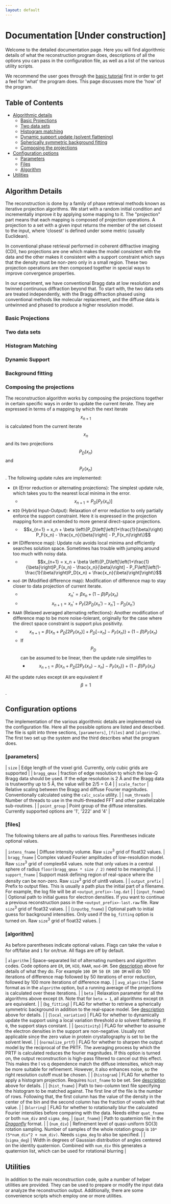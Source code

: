 ```yaml
---
layout: default
---
```


<script type="text/javascript" async src="https://cdnjs.cloudflare.com/ajax/libs/mathjax/2.7.5/MathJax.js?config=TeX-AMS_CHTML"></script>

# Documentation [Under construction]

Welcome to the detailed documentation page. Here you will find algorithmic details of what the reconstruction program does, descriptions of all the options you can pass in the configuration file, as well as a list of the various utility scripts.

We recommend the user goes through the [basic tutorial](sim-tutorial.html) first in order to get a feel for 'what' the program does. This page discusses more the 'how' of the program.

## Table of Contents

 * [Algorithmic details](#algorithm-details)
   * [Basic Projections](#basic-projections)
   * [Two data sets](#two-data-sets)
   * [Histogram matching](#histogram-matching)
   * [Dynamic support update (solvent flattening)](#dynamic-support)
   * [Spherically symmetric background fitting](#background-fitting)
   * [Composing the projections](#composing-the-projections)
 * [Configuration options](#configuration-options)
   * [Parameters](#parameters)
   * [Files](#files)
   * [Algorithm](#algorithm)
 * [Utilities](#utilities)

## Algorithm Details

The reconstruction is done by a family of phase retrieval methods known as iterative projection algorithms. We start with a random initial condition and incrementally improve it by applying some mapping to it. The "projection" part means that each mapping is composed of projection operations. A projection to a set with a given input returns the member of the set closest to the input, where 'closest' is defined under some metric (usually Euclidean).

In conventional phase retrieval performed in coherent diffractive imaging (CDI), two projections are one which makes the model consistent with the data and the other makes it consistent with a support constraint which says that the density must be non-zero only in a small region. These two projection operations are then composed together in special ways to improve convergence properties.

In our experiment, we have conventional Bragg data at low resolution and twinned continuous diffraction beyond that. To start with, the two data sets are treated independently, with the Bragg diffraction phased using conventional methods like molecular replacement, and the diffuse data is untwinned and phased to produce a higher resolution model.

### Basic Projections
### Two data sets
### Histogram Matching
### Dynamic Support
### Background fitting
### Composing the projections
The reconstruction algorithm works by composing the projections together in certain specific ways in order to update the current iterate. They are expressed in terms of a mapping by which the next iterate $$x_{n+1}$$ is calculated from the current iterate $$x_n$$ and its two projections $$P_D(x_n)$$ and $$P_F(x_n)$$. The following update rules are implemented:

 * `ER` (Error reduction or alternating projections): The simplest update rule, which takes you to the nearest local minima in the error.
   * <span>$$x_{n+1} = P_D[P_F(x_n)]$$</span>
 * `HIO` (Hybrid Input-Output): Relaxation of error reduction to only partially enforce the support constraint. Here it is expressed in the projection mapping form and extended to more general direct-space projections.
   * <span>$$x_{n+1} = x_n + \beta \left\{P_D\left[\left(1+\frac{1}{\beta}\right) P_F(x_n) - \frac{x_n}{\beta}\right] - P_F(x_n)\right\}$$</span>
 * `DM` (Difference map): Update rule avoids local minima and efficiently searches solution space. Sometimes has trouble with jumping around too much with noisy data.
   * <span>$$x_{n+1} = x_n + \beta \left\{P_D\left[\left(1+\frac{1}{\beta}\right)P_F(x_n) - \frac{x_n}{\beta}\right] - P_F\left[\left(1-\frac{1}{\beta}\right)P_D(x_n) + \frac{x_n}{\beta}\right]\right\}$$</span>
 * `mod-DM` (Modified difference map): Modification of difference map to stay closer to data projection of current iterate.
   * <span>$$x_n' = \beta x_n + (1-\beta) P_F(x_n)$$</span>
   * <span>$$x_{n+1} = x_n' + P_F\left[2 P_D(x_n') - x_n'\right] - P_D(x_n')$$</span>
 * `RAAR` (Relaxed averaged alternating reflections): Another modification of difference map to be more noise-tolerant, originally for the case where the direct space constraint is support plus positivity.
   * <span>$$x_{n+1} = \beta \left\{x_n + P_D\left[2 P_F(x_n)\right] + P_D\left[-x_n\right] - P_F(x_n)\right\} + (1-\beta) P_F(x_n)$$</span>
   * If $$P_D$$ can be assumed to be linear, then the update rule simplifies to
     * <span>$$x_{n+1} = \beta \left\{x_n + P_D\left[2 P_F(x_n) - x_n\right] - P_F(x_n)\right\} + (1-\beta) P_F(x_n)$$</span>

All the update rules except `ER` are equivalent if $$\beta = 1$$. 

## Configuration options

The implementation of the various algorithmic details are implemented via the  configuration file. Here all the possible options are listed and described. The file is split into three sections, `[parameters]`, `[files]` and `[algorithm]`. The first two set up the system and the third describes what the program does.

### [parameters]

| `size` | Edge length of the voxel grid. Currently, only cubic grids are supported |
| `bragg_qmax` | fraction of edge resolution to which the low-Q Bragg data should be used. If the edge resolution is 2 &#8491; and the Bragg data is trustworthy up to 5 &#8491;, the value will be 2/5 = 0.4 |
| `scale_factor` | Relative scaling between the Bragg and diffuse Fourier magnitudes. Conventionally calculated using the `calc_scale` utility. |
| `num_threads` | Number of threads to use in the multi-threaded FFT and other parallelizable sub-routines. |
| `point_group` | Point group of the diffuse intensities. Currently supported options are '1', '222' and '4' |

### [files]
The following tokens are all paths to various files. Parentheses indicate optional values.

| `intens_fname` | Diffuse intensity volume. Raw `size`<sup>3</sup> grid of float32 values. |
| `bragg_fname` | Complex valued Fourier amplitudes of low-resolution model. Raw `size`<sup>3</sup> grid of complex64 values. note that only values in a central sphere of radius `floor(bragg_qmax * size / 2)` need to be meaningful. |
| `support_fname` | Support mask defining region of real-space where the density can be non-zero. Raw `size`<sup>3</sup> grid of uint8 values. |
| `output_prefix` | Prefix to output files. This is usually a path plus the initial part of a filename. For example, the log file will be at `<output_prefix>-log.dat` |
| (`input_fname`) | Optional path to initial guess for electron densities. If you want to continue a previous reconstruction pass in the `<output_prefix>-last.raw` file. Raw `size`<sup>3</sup> grid of float32 values. |
| (`inputbg_fname`) | Optional path to initial guess for background intensities. Only used if the `bg_fitting` option is turned on. Raw `size`<sup>3</sup> grid of float32 values. |

### [algorithm]
As before parentheses indicate optional values. Flags can take the value `0` for off/false and `1` for on/true. All flags are off by default.

| `algorithm` | Space-separated list of alternating numbers and algorithm codes. Code options are `ER`, `DM`, `HIO`, `RAAR`, `mod-DM`. See [description](#composing-the-projections) above for details of what they do. For example `100 DM 50 ER 100 DM` will do 100 iterations of difference map followed by 50 iterations of error reduction, followed by 100 more iterations of difference map. |
| `avg_algorithm` | Same format as in the `algorithm` option, but a running average of the projections is calculated over these iterations. |
| `beta` | Relaxation parameter for all the algorithms above except `ER`. Note that for `beta = 1`, all algorithms except `ER` are equivalent. |
| (`bg_fitting`) | FLAG for whether to retrieve a spherically symmetric background in addition to the real-space model. See [description](#background-fitting) above for details. |
| (`local_variation`) | FLAG for whether to dynamically update the support using a local variation threshold *a la* solvent flattening. If `0`, the support stays constant. |
| (`positivity`) | FLAG for whether to assume the electron densities in the support are non-negative. Usually not applicable since the zero value in protein crystallography is set to be the solvent level. |
| (`normalize_prtf`) | FLAG for whether to sharpen the output model by the reciprocal of the PRTF. The averaging process by which the PRTF is calculated reduces the fourier magnitudes. If this option is turned on, the output reconstruction is high-pass filtered to cancel out this effect. This makes the I vs q dependence match the diffuse intensities, which may be more suitable for refinement. However, it also enhances noise, so the right resolution cutoff must be chosen. |
| (`histogram`) | FLAG for whether to apply a histogram projection. Requires `hist_fname` to be set. See [description](#histogram-matching) above for details. |
| (`hist_fname`) | Path to two-column text file specifying the histogram to be matched against. The first line of the file is the number of rows. Following that, the first column has the value of the density in the center of the bin and the second column has the fraction of voxels with that value. |
| (`blurring`) | FLAG for whether to rotationally blur the calculated Fourier intensities before comparing with the data. Needs either `quat_fname` or both `num_div` and `sigma_deg`.
| (`quat_fname`) | Path to quaternion file in the [*Dragonfly*](http://github.com/duaneloh/Dragonfly/wiki) format. |
| (`num_div`) | Refinement level of quasi-uniform SO(3) rotation sampling. Number of samples of the whole rotation group is `10*(5*num_div^2 + num_div)`. Needs `sigma_deg` to also be specified. |
| (`sigma_deg`) | Width in degrees of Gaussian distribution of angles centered on the identity quaternion. Combined with `num_div` this generates a quaternion list, which can be used for rotational blurring |

## Utilities

In addition to the main reconstruction code, quite a number of helper utilities
are provided. They can be used to prepare or modify the input data or analyze
the reconstruction output. Additionally, there are some convenience scripts
which employ one or more utilities.
